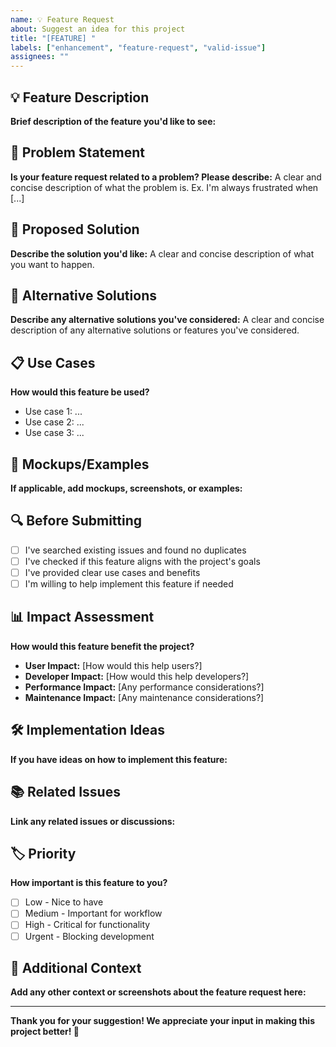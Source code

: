 ```yaml
---
name: 💡 Feature Request
about: Suggest an idea for this project
title: "[FEATURE] "
labels: ["enhancement", "feature-request", "valid-issue"]
assignees: ""
---
```


## 💡 Feature Description

**Brief description of the feature you'd like to see:**

## 🎯 Problem Statement

**Is your feature request related to a problem? Please describe:**
A clear and concise description of what the problem is. Ex. I'm always frustrated when [...]

## 💭 Proposed Solution

**Describe the solution you'd like:**
A clear and concise description of what you want to happen.

## 🔄 Alternative Solutions

**Describe any alternative solutions you've considered:**
A clear and concise description of any alternative solutions or features you've considered.

## 📋 Use Cases

**How would this feature be used?**

- Use case 1: ...
- Use case 2: ...
- Use case 3: ...

## 🎨 Mockups/Examples

**If applicable, add mockups, screenshots, or examples:**

## 🔍 Before Submitting

- [ ] I've searched existing issues and found no duplicates
- [ ] I've checked if this feature aligns with the project's goals
- [ ] I've provided clear use cases and benefits
- [ ] I'm willing to help implement this feature if needed

## 📊 Impact Assessment

**How would this feature benefit the project?**

- **User Impact:** [How would this help users?]
- **Developer Impact:** [How would this help developers?]
- **Performance Impact:** [Any performance considerations?]
- **Maintenance Impact:** [Any maintenance considerations?]

## 🛠️ Implementation Ideas

**If you have ideas on how to implement this feature:**

## 📚 Related Issues

**Link any related issues or discussions:**

## 🏷️ Priority

**How important is this feature to you?**

- [ ] Low - Nice to have
- [ ] Medium - Important for workflow
- [ ] High - Critical for functionality
- [ ] Urgent - Blocking development

## 📝 Additional Context

**Add any other context or screenshots about the feature request here:**

---

**Thank you for your suggestion! We appreciate your input in making this project better! 🚀**
